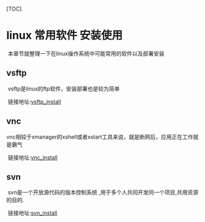 [TOC]

# linux 常用软件 安装使用



​	本章节就整理一下在linux操作系统中可能常用的软件以及部署安装



## vsftp

​	vsftp是linux的ftp软件，安装部署也是较为简单

​	链接地址:[vsftp_install](../20170503/linux_ftp_create.md)

## vnc

​	vnc相较于xmanager的xshell或者xstart工具来说，就是断网后，应用正在工作就是霸气

​	链接地址:[vnc_install](../20170601/linux_vnc_install.md)

## svn

​	svn是一个开放源代码的版本控制系统 ,用于多个人共同开发同一个项目,共用资源的目的.

​	链接地址:[svn_install](../20170601/linux_svn_install.md)